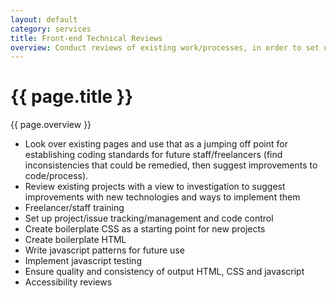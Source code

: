 ```yaml
---
layout: default
category: services
title: Front-end Technical Reviews
overview: Conduct reviews of existing work/processes, in order to set up  or improve working processes within your front-end team
---
```


# {{ page.title }}

{{ page.overview }}

* Look over existing pages and use that as a jumping off point for establishing coding standards for future staff/freelancers (find inconsistencies that could be remedied, then suggest improvements to code/process).
* Review existing projects with a view to investigation to suggest improvements with new technologies and ways to implement them
* Freelancer/staff training
* Set up project/issue tracking/management and code control
* Create boilerplate CSS as a starting point for new projects
* Create boilerplate HTML
* Write javascript patterns for future use
* Implement javascript testing
* Ensure quality and consistency of output HTML, CSS and javascript
* Accessibility reviews